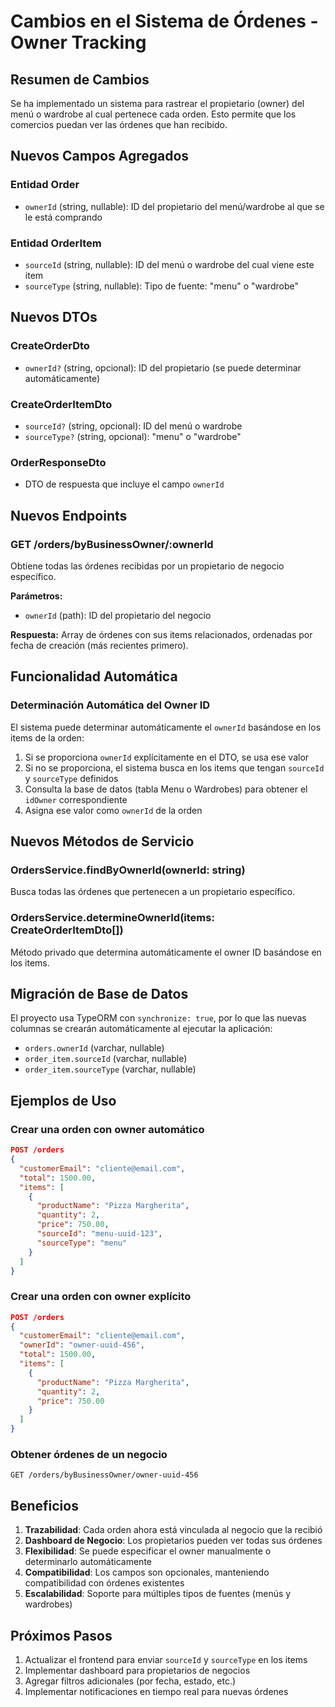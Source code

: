 # Cambios en el Sistema de Órdenes - Owner Tracking

## Resumen de Cambios

Se ha implementado un sistema para rastrear el propietario (owner) del menú o wardrobe al cual pertenece cada orden. Esto permite que los comercios puedan ver las órdenes que han recibido.

## Nuevos Campos Agregados

### Entidad Order
- `ownerId` (string, nullable): ID del propietario del menú/wardrobe al que se le está comprando

### Entidad OrderItem
- `sourceId` (string, nullable): ID del menú o wardrobe del cual viene este item
- `sourceType` (string, nullable): Tipo de fuente: "menu" o "wardrobe"

## Nuevos DTOs

### CreateOrderDto
- `ownerId?` (string, opcional): ID del propietario (se puede determinar automáticamente)

### CreateOrderItemDto
- `sourceId?` (string, opcional): ID del menú o wardrobe
- `sourceType?` (string, opcional): "menu" o "wardrobe"

### OrderResponseDto
- DTO de respuesta que incluye el campo `ownerId`

## Nuevos Endpoints

### GET /orders/byBusinessOwner/:ownerId
Obtiene todas las órdenes recibidas por un propietario de negocio específico.

**Parámetros:**
- `ownerId` (path): ID del propietario del negocio

**Respuesta:** Array de órdenes con sus items relacionados, ordenadas por fecha de creación (más recientes primero).

## Funcionalidad Automática

### Determinación Automática del Owner ID
El sistema puede determinar automáticamente el `ownerId` basándose en los items de la orden:

1. Si se proporciona `ownerId` explícitamente en el DTO, se usa ese valor
2. Si no se proporciona, el sistema busca en los items que tengan `sourceId` y `sourceType` definidos
3. Consulta la base de datos (tabla Menu o Wardrobes) para obtener el `idOwner` correspondiente
4. Asigna ese valor como `ownerId` de la orden

## Nuevos Métodos de Servicio

### OrdersService.findByOwnerId(ownerId: string)
Busca todas las órdenes que pertenecen a un propietario específico.

### OrdersService.determineOwnerId(items: CreateOrderItemDto[])
Método privado que determina automáticamente el owner ID basándose en los items.

## Migración de Base de Datos

El proyecto usa TypeORM con `synchronize: true`, por lo que las nuevas columnas se crearán automáticamente al ejecutar la aplicación:

- `orders.ownerId` (varchar, nullable)
- `order_item.sourceId` (varchar, nullable)  
- `order_item.sourceType` (varchar, nullable)

## Ejemplos de Uso

### Crear una orden con owner automático
```json
POST /orders
{
  "customerEmail": "cliente@email.com",
  "total": 1500.00,
  "items": [
    {
      "productName": "Pizza Margherita",
      "quantity": 2,
      "price": 750.00,
      "sourceId": "menu-uuid-123",
      "sourceType": "menu"
    }
  ]
}
```

### Crear una orden con owner explícito
```json
POST /orders
{
  "customerEmail": "cliente@email.com",
  "ownerId": "owner-uuid-456",
  "total": 1500.00,
  "items": [
    {
      "productName": "Pizza Margherita", 
      "quantity": 2,
      "price": 750.00
    }
  ]
}
```

### Obtener órdenes de un negocio
```
GET /orders/byBusinessOwner/owner-uuid-456
```

## Beneficios

1. **Trazabilidad**: Cada orden ahora está vinculada al negocio que la recibió
2. **Dashboard de Negocio**: Los propietarios pueden ver todas sus órdenes
3. **Flexibilidad**: Se puede especificar el owner manualmente o determinarlo automáticamente
4. **Compatibilidad**: Los campos son opcionales, manteniendo compatibilidad con órdenes existentes
5. **Escalabilidad**: Soporte para múltiples tipos de fuentes (menús y wardrobes)

## Próximos Pasos

1. Actualizar el frontend para enviar `sourceId` y `sourceType` en los items
2. Implementar dashboard para propietarios de negocios
3. Agregar filtros adicionales (por fecha, estado, etc.)
4. Implementar notificaciones en tiempo real para nuevas órdenes
